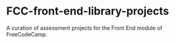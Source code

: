 # FCC-front-end-library-projects
A curation of assessment projects for the Front End module of FreeCodeCamp.
